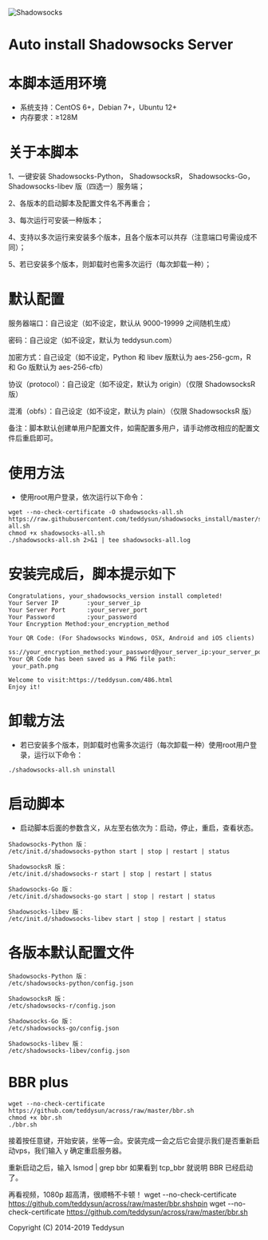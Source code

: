 ![Shadowsocks](https://github.com/arieslee/shadowsocks_install/raw/master/shadowsocks.png)
# Auto install Shadowsocks Server

本脚本适用环境
===============
- 系统支持：CentOS 6+，Debian 7+，Ubuntu 12+
- 内存要求：≥128M

关于本脚本
===============
1、一键安装 Shadowsocks-Python， ShadowsocksR， Shadowsocks-Go， Shadowsocks-libev 版（四选一）服务端；

2、各版本的启动脚本及配置文件名不再重合；

3、每次运行可安装一种版本；

4、支持以多次运行来安装多个版本，且各个版本可以共存（注意端口号需设成不同）；

5、若已安装多个版本，则卸载时也需多次运行（每次卸载一种）；

默认配置
===============
服务器端口：自己设定（如不设定，默认从 9000-19999 之间随机生成）

密码：自己设定（如不设定，默认为 teddysun.com）

加密方式：自己设定（如不设定，Python 和 libev 版默认为 aes-256-gcm，R 和 Go 版默认为 aes-256-cfb）

协议（protocol）：自己设定（如不设定，默认为 origin）（仅限 ShadowsocksR 版）

混淆（obfs）：自己设定（如不设定，默认为 plain）（仅限 ShadowsocksR 版）

备注：脚本默认创建单用户配置文件，如需配置多用户，请手动修改相应的配置文件后重启即可。

使用方法
===============
- 使用root用户登录，依次运行以下命令：

```
wget --no-check-certificate -O shadowsocks-all.sh https://raw.githubusercontent.com/teddysun/shadowsocks_install/master/shadowsocks-all.sh
chmod +x shadowsocks-all.sh
./shadowsocks-all.sh 2>&1 | tee shadowsocks-all.log
```

安装完成后，脚本提示如下
===============

```
Congratulations, your_shadowsocks_version install completed!
Your Server IP        :your_server_ip
Your Server Port      :your_server_port
Your Password         :your_password
Your Encryption Method:your_encryption_method

Your QR Code: (For Shadowsocks Windows, OSX, Android and iOS clients)
 ss://your_encryption_method:your_password@your_server_ip:your_server_port
Your QR Code has been saved as a PNG file path:
 your_path.png

Welcome to visit:https://teddysun.com/486.html
Enjoy it!
```

卸载方法
===============
- 若已安装多个版本，则卸载时也需多次运行（每次卸载一种）使用root用户登录，运行以下命令：

```
./shadowsocks-all.sh uninstall
```

启动脚本
==================
- 启动脚本后面的参数含义，从左至右依次为：启动，停止，重启，查看状态。
```
Shadowsocks-Python 版：
/etc/init.d/shadowsocks-python start | stop | restart | status

ShadowsocksR 版：
/etc/init.d/shadowsocks-r start | stop | restart | status

Shadowsocks-Go 版：
/etc/init.d/shadowsocks-go start | stop | restart | status

Shadowsocks-libev 版：
/etc/init.d/shadowsocks-libev start | stop | restart | status
```

各版本默认配置文件
===============
```
Shadowsocks-Python 版：
/etc/shadowsocks-python/config.json

ShadowsocksR 版：
/etc/shadowsocks-r/config.json

Shadowsocks-Go 版：
/etc/shadowsocks-go/config.json

Shadowsocks-libev 版：
/etc/shadowsocks-libev/config.json
```

BBR plus
===============

```
wget --no-check-certificate https://github.com/teddysun/across/raw/master/bbr.sh
chmod +x bbr.sh
./bbr.sh
```
接着按任意键，开始安装，坐等一会。安装完成一会之后它会提示我们是否重新启动vps，我们输入 y 确定重启服务器。

重新启动之后，输入 lsmod | grep bbr 如果看到 tcp_bbr 就说明 BBR 已经启动了。

再看视频，1080p 超高清，很顺畅不卡顿！
wget --no-check-certificate https://github.com/teddysun/across/raw/master/bbr.shshpin
wget --no-check-certificate https://github.com/teddysun/across/raw/master/bbr.sh

Copyright (C) 2014-2019 Teddysun

